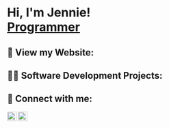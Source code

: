 <h1>Hi, I'm Jennie! <br/><a href="https://github.com/jenniezhou1">Programmer</a></h1>

<h2> 💌 View my Website:</h2>

<h2>👨‍💻 Software Development Projects:</h2>

<h2> 🤳 Connect with me:</h2>

[<img align="left" alt="JennieZhou | LinkedIn" width="22px" src="https://cdn.jsdelivr.net/npm/simple-icons@v3/icons/linkedin.svg" />][linkedin]
[<img align="left" alt="JennieZhou | Instagram" width="22px" src="https://cdn.jsdelivr.net/npm/simple-icons@v3/icons/instagram.svg" />][instagram]

[instagram]: https://www.instagram.com/jenniezhou/
[linkedin]: www.linkedin.com/in/jennie-zhou-12951a2b7/

